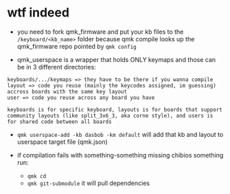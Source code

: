 # wtf indeed

- you need to fork qmk_firmware and put your kb files to the `/keyboard/<kb_name>` folder because qmk compile looks up the qmk_firmware repo pointed by `qmk config`

- qmk_userspace is a wrapper that holds ONLY keymaps and those can be in 3 different directories:

```text
keyboards/.../keymaps => they have to be there if you wanna compile
layout => code you reuse (mainly the keycodes assigned, im guessing) accross boards with the same key layout
user => code you reuse across any board you have

keyboards is for specific keyboard, layouts is for boards that support community layouts (like split_3x6_3, aka corne style), and users is for shared code between all boards
```

- `qmk userspace-add -kb dasbob -km default` will add that kb and layout to userspace target file (qmk.json)

- if compilation fails with something-something missing chibios something run:
    - `qmk cd`
    - `qmk git-submodule`
    it will pull dependencies